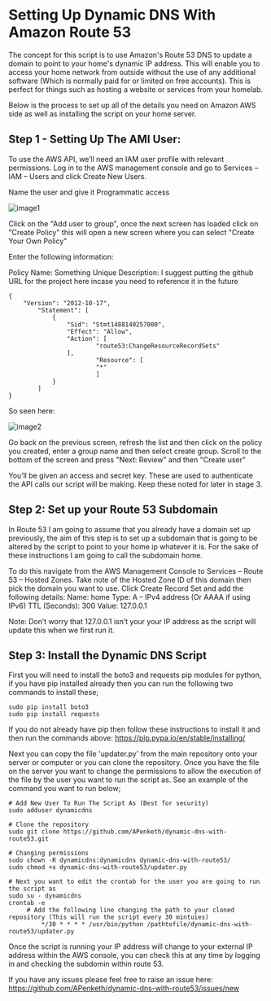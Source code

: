 # Setting Up Dynamic DNS With Amazon Route 53

The concept for this script is to use Amazon's Route 53 DNS to update a domain to point to your home's dynamic IP address. This will enable you to access your home network from outside without the use of any additional software (Which is normally paid for or limited on free accounts). This is perfect for things such as hosting a website or services from your homelab.

Below is the process to set up all of the details you need on Amazon AWS side as well as installing the script on your home server.

## Step 1 - Setting Up The AMI User:

To use the AWS API, we’ll need an IAM user profile with relevant permissions.
Log in to the AWS management console and go to Services – IAM – Users and click Create New Users. 

Name the user and give it Programmatic access

![image1](https://cloud.githubusercontent.com/assets/18573773/23434006/a72631d2-fdfc-11e6-8a4c-dc629b103242.PNG)

Click on the "Add user to group", once the next screen has loaded click on "Create Policy" this will open a new screen where you can select "Create Your Own Policy"

Enter the following information:

Policy Name: Something Unique
Description: I suggest putting the github URL for the project here incase you need to reference it in the future

```
{
	"Version": "2012-10-17",
		"Statement": [
			{
				"Sid": "Stmt1488140257000",
				"Effect": "Allow",
				"Action": [
						"route53:ChangeResourceRecordSets"		
				],
						"Resource": [
						"*"
						]	
			}
		]
}
```

So seen here:

![image2](https://cloud.githubusercontent.com/assets/18573773/23434748/1ff20d06-fdfe-11e6-9f6a-dc513908598a.PNG)

Go back on the previous screen, refresh the list and then click on the policy you created, enter a group name and then select create group. Scroll to the bottom of the screen and press "Next: Review" and then "Create user"

You’ll be given an access and secret key. These are used to authenticate the API calls our script will be making. Keep these noted for later in stage 3.

## Step 2: Set up your Route 53 Subdomain

In Route 53 I am going to assume that you already have a domain set up previously, the aim of this step is to set up a subdomain that is going to be altered by the script to point to your home ip whatever it is. For the sake of these instructions I am going to call the subdomain home.

To do this navigate from the AWS Management Console to Services – Route 53 – Hosted Zones. Take note of the Hosted Zone ID of this domain then pick the domain you want to use. 
Click Create Record Set and add the following details:
Name: home
Type: A – IPv4 address (Or AAAA if using IPv6)
TTL (Seconds): 300
Value: 127.0.0.1

Note: Don’t worry that 127.0.0.1 isn’t your your IP address as the script will update this when we first run it.
 
## Step 3: Install the Dynamic DNS Script

First you will need to install the boto3 and requests pip modules for python, if you have pip installed already then you can run the following two commands to install these;

```
sudo pip install boto3
sudo pip install requests
```

If you do not already have pip then follow these instructions to install it and then run the commands above: https://pip.pypa.io/en/stable/installing/

Next you can copy the file 'updater.py' from the main repository onto your server or computer or you can clone the repository. Once you have the file on the server you want to change the permissions to allow the execution of the file by the user you want to run the script as. See an example of the command you want to run below;

```
# Add New User To Run The Script As (Best for security)
sudo adduser dynamicdns

# Clone the repository
sudo git clone https://github.com/APenketh/dynamic-dns-with-route53.git

# Changing permissions
sudo chown -R dynamicdns:dynamicdns dynamic-dns-with-route53/
sudo chmod +x dynamic-dns-with-route53/updater.py

# Next you want to edit the crontab for the user you are going to run the script as
sudo su - dynamicdns
crontab -e
     # Add the following line changing the path to your cloned repository (This will run the script every 30 mintuies)
		 */30 * * * * /usr/bin/python /pathtofile/dynamic-dns-with-route53/updater.py
```

Once the script is running your IP address will change to your external IP address within the AWS console, you can check this at any time by logging in and checking the subdomin within route 53.

If you have any issues please feel free to raise an issue here: https://github.com/APenketh/dynamic-dns-with-route53/issues/new
